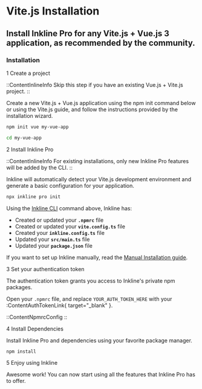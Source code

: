 # Vite.js Installation
## Install Inkline Pro for any Vite.js + Vue.js 3 application, as recommended by the community.

### Installation

<div class="install-step _margin-top:2">
<div class="install-step-title"><span class="install-step-number">1</span> Create a project</div> 

::ContentInlineInfo
Skip this step if you have an existing Vue.js + Vite.js project.
::

Create a new Vite.js + Vue.js application using the npm init command below or using the Vite.js guide, and follow the instructions provided by the installation wizard.

~~~bash
npm init vue my-vue-app

cd my-vue-app
~~~

</div>
<div class="install-step">
<div class="install-step-title"><span class="install-step-number">2</span> Install Inkline Pro</div> 

::ContentInlineInfo
For existing installations, only new Inkline Pro features will be added by the CLI.
::

Inkline will automatically detect your Vite.js development environment and generate a basic configuration for your application.

~~~bash
npx inkline pro init
~~~

Using the [Inkline CLI](https://github.com/inkline/cli) command above, Inkline has:
- Created or updated your **`.npmrc`** file
- Created or updated your **`vite.config.ts`** file
- Created your **`inkline.config.ts`** file
- Updated your **`src/main.ts`** file
- Updated your **`package.json`** file

If you want to set up Inkline manually, read the [Manual Installation guide](/app/installation/manual).

</div>
<div class="install-step">
<div class="install-step-title"><span class="install-step-number">3</span> Set your authentication token</div> 

The authentication token grants you access to Inkline's private npm packages. 

Open your `.npmrc` file, and replace `YOUR_AUTH_TOKEN_HERE` with your :ContentAuthTokenLink{ target="_blank" }.

::ContentNpmrcConfig
::

</div>
<div class="install-step">
<div class="install-step-title"><span class="install-step-number">4</span> Install Dependencies</div> 

Install Inkline Pro and dependencies using your favorite package manager.

~~~bash
npm install
~~~
</div>
<div class="install-step">
<div class="install-step-title"><span class="install-step-number">5</span> Enjoy using Inkline</div> 

Awesome work! You can now start using all the features that Inkline Pro has to offer.
</div>
